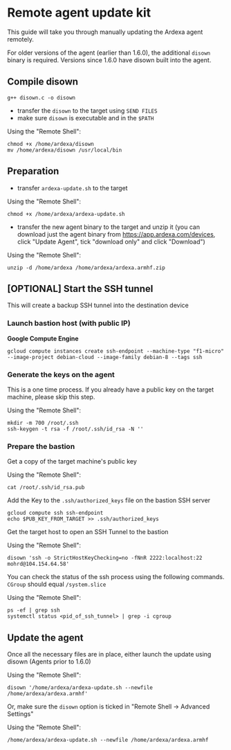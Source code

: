 # Remote agent update kit

This guide will take you through manually updating the Ardexa agent remotely.

For older versions of the agent (earlier than 1.6.0), the additional `disown` binary is required.  Versions since 1.6.0 have disown built into the agent.

## Compile disown
```
g++ disown.c -o disown
```

* transfer the `disown` to the target using `SEND FILES`
* make sure `disown` is executable and in the `$PATH`

Using the "Remote Shell":
```
chmod +x /home/ardexa/disown
mv /home/ardexa/disown /usr/local/bin
```

## Preparation

* transfer `ardexa-update.sh` to the target

Using the "Remote Shell":
```
chmod +x /home/ardexa/ardexa-update.sh
```

* transfer the new agent binary to the target and unzip it (you can download just the agent binary from https://app.ardexa.com/devices, click "Update Agent", tick "download only" and click "Download")

Using the "Remote Shell":
```
unzip -d /home/ardexa /home/ardexa/ardexa.armhf.zip
```

## [OPTIONAL] Start the SSH tunnel

This will create a backup SSH tunnel into the destination device

### Launch bastion host (with public IP)

**Google Compute Engine**
```
gcloud compute instances create ssh-endpoint --machine-type "f1-micro" --image-project debian-cloud --image-family debian-8 --tags ssh
```

### Generate the keys on the agent

This is a one time process. If you already have a public key on the target machine, please skip this step.

Using the "Remote Shell":
```
mkdir -m 700 /root/.ssh
ssh-keygen -t rsa -f /root/.ssh/id_rsa -N ''
```

### Prepare the bastion

Get a copy of the target machine's public key

Using the "Remote Shell":
```
cat /root/.ssh/id_rsa.pub
```

Add the Key to the `.ssh/authorized_keys` file on the bastion SSH server

```
gcloud compute ssh ssh-endpoint
echo $PUB_KEY_FROM_TARGET >> .ssh/authorized_keys
```

Get the target host to open an SSH Tunnel to the bastion

Using the "Remote Shell":
```
disown 'ssh -o StrictHostKeyChecking=no -fNnR 2222:localhost:22 mohrd@104.154.64.58'
```

You can check the status of the ssh process using the following commands. `CGroup` should equal `/system.slice`

Using the "Remote Shell":
```
ps -ef | grep ssh
systemctl status <pid_of_ssh_tunnel> | grep -i cgroup 
```

## Update the agent

Once all the necessary files are in place, either launch the update using disown (Agents prior to 1.6.0)

Using the "Remote Shell":
```
disown '/home/ardexa/ardexa-update.sh --newfile /home/ardexa/ardexa.armhf'
```

Or, make sure the `disown` option is ticked in "Remote Shell -> Advanced Settings"

Using the "Remote Shell":
```
/home/ardexa/ardexa-update.sh --newfile /home/ardexa/ardexa.armhf
```

